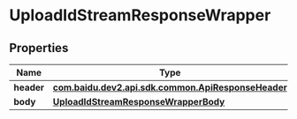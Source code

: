 

# UploadIdStreamResponseWrapper


## Properties

Name | Type | Description | Notes
------------ | ------------- | ------------- | -------------
**header** | [**com.baidu.dev2.api.sdk.common.ApiResponseHeader**](com.baidu.dev2.api.sdk.common.ApiResponseHeader.md) |  |  [optional]
**body** | [**UploadIdStreamResponseWrapperBody**](UploadIdStreamResponseWrapperBody.md) |  |  [optional]



